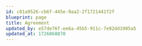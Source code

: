 ```yaml
---
id: c81a9526-cb6f-445e-9aa2-2f1721441f2f
blueprint: page
title: Agreement
updated_by: e57de76f-ee6a-45b5-911c-7e92dd1905a5
updated_at: 1726868870
---
```

